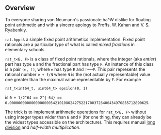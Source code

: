 Overview
--------

To everyone sharing von Neumann's passionate ha^W dislike for floating point
arithmetic and with a sincere apology to Proffs. W. Kahan and V. S. Ryabenkiy.

`rat.hpp` is a simple fixed point arithmetics implementation. Fixed point
rationals are a particular type of what is called _mixed fractions_ in
elementary schools.

`rat_t<E, F>` is a class of fixed point rationals, where the integer (aka
_entier_) part has type `E` and the fractional part has type `F`. An instance of
this class is a pair `(e, f)`, where `e` has type `E` and `f`---`F`. This pair
represents the rational number `e + f/N` where `N` is the (not actually
representable) value one greater than the maximal value representable by
`F`. For example

    rat_t<int64_t, uint64_t> epsilon(0, 1)
    
is `0 + 1/2^64 == 2^{-64} == 0.0000000000000000000542101086242752217003726400434970855712890625`.

The trick is to implement arithmetic operations for `rat_t<E, F>` without using
integer types wider than `E` and `F` (for one thing, they can already be the
widest types accessible on the architecture). This requires manual [long
division](https://www.cofault.com/2025/02/long-story-of-division.html) and
_half-width multiplication_.


